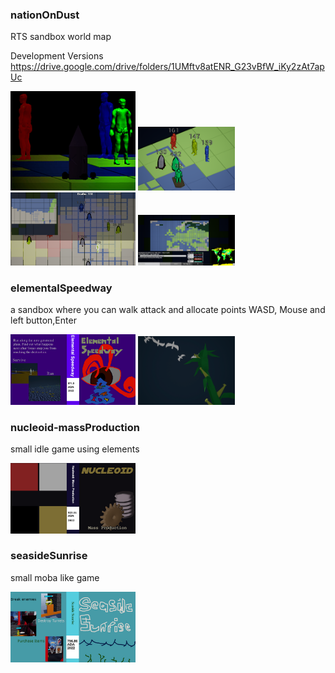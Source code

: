 ### nationOnDust

RTS sandbox world map

Development Versions https://drive.google.com/drive/folders/1UMftv8atENR_G23vBfW_iKy2zAt7apUc

<p>
  <img src="images/nod1.png" alt="Example 6" width="200"/>
  <img src="images/nod2.png" alt="Example 5" width="155"/>
  <img src="images/nod3.png" alt="Example 3" width="200"/>
  <img src="images/nod4.png" alt="Example 4" width="155"/>
</p>

### elementalSpeedway

a sandbox where you can walk attack and allocate points
WASD, Mouse and left button,Enter

<p>
  <img src="images/es1.png" alt="Example 1" width="200"/>
  <img src="images/es2.png" alt="Example 2" width="155"/>
</p>

### nucleoid-massProduction

small idle game using elements

<p>
  <img src="images/n-MP1.png" alt="Example 7" width="200"/>
</p>

### seasideSunrise

small moba like game

<p>
  <img src="images/ss1.png" alt="Example 8" width="200"/>
</p>
